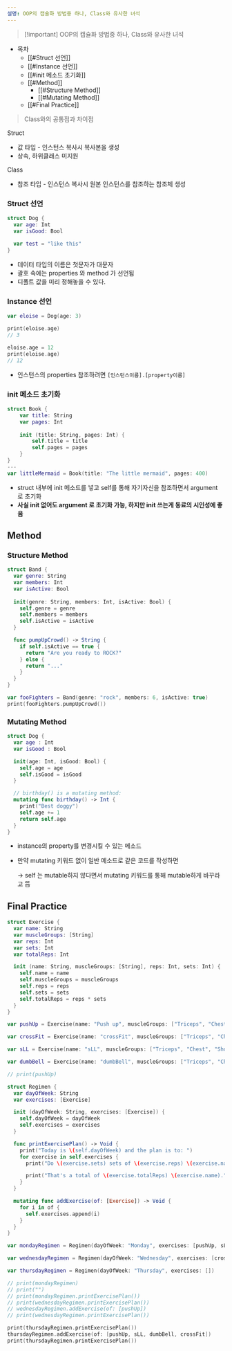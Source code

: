 ```yaml
---
설명: OOP의 캡슐화 방법중 하나, Class와 유사한 녀석
---
```

> [!important] OOP의 캡슐화 방법중 하나, Class와 유사한 녀석

- 목차
    - [[#Struct 선언]]
    - [[#Instance 선언]]
    - [[#init 메소드 초기화]]
    - [[#Method]]
        - [[#Structure Method]]
        - [[#Mutating Method]]
    - [[#Final Practice]]

  

> Class와의 공통점과 차이점

Struct

- 값 타입 - 인스턴스 복사시 복사본을 생성
- 상속, 하위클래스 미지원

Class

- 참조 타입 - 인스턴스 복사시 원본 인스턴스를 참조하는 참조체 생성

  

  

  

### Struct 선언

```Swift
struct Dog {
  var age: Int
  var isGood: Bool
  
  var test = "like this"
}
```

- 데이터 타입의 이름은 첫문자가 대문자
- 괄호 속에는 properties 와 method 가 선언됨
- 디폴트 값을 미리 정해놓을 수 있다.

  

### Instance 선언

```Swift
var eloise = Dog(age: 3)

print(eloise.age)
// 3

eloise.age = 12
print(eloise.age)
// 12
```

- 인스턴스의 properties 참조하려면 `[인스턴스이름].[property이름]`

  

### init 메소드 초기화

```Swift
struct Book {
	var title: String
	var pages: Int
	
	init (title: String, pages: Int) {
		self.title = title
		self.pages = pages
	}
}
---
var littleMermaid = Book(title: "The little mermaid", pages: 400)
```

- struct 내부에 init 메소드를 넣고 self를 통해 자기자신을 참조하면서 argument 로 초기화
- **사실 init 없어도 argument 로 초기화 가능, 하지만 init 쓰는게 동료의 시인성에 좋음**

  

## Method

### Structure Method

```Swift
struct Band {
  var genre: String
  var members: Int
  var isActive: Bool
  
  init(genre: String, members: Int, isActive: Bool) {
    self.genre = genre
    self.members = members
    self.isActive = isActive
  }

  func pumpUpCrowd() -> String {
    if self.isActive == true {
      return "Are you ready to ROCK?"
    } else {
      return "..."
    }
  }
}

var fooFighters = Band(genre: "rock", members: 6, isActive: true)
print(fooFighters.pumpUpCrowd())
```

  

### Mutating Method

```Swift
struct Dog {
  var age : Int
  var isGood : Bool

  init(age: Int, isGood: Bool) {
    self.age = age
    self.isGood = isGood
  }

  // birthday() is a mutating method:
  mutating func birthday() -> Int {
    print("Best doggy")
    self.age += 1
    return self.age
  }
}
```

- instance의 property를 변경시킬 수 있는 메소드
- 만약 mutating 키워드 없이 일반 메소드로 같은 코드를 작성하면
    
    → self 는 mutable하지 않다면서 mutating 키워드를 통해 mutable하게 바꾸라고 뜸
    

  

## Final Practice

```Swift
struct Exercise {
  var name: String
  var muscleGroups: [String]
  var reps: Int
  var sets: Int
  var totalReps: Int

  init (name: String, muscleGroups: [String], reps: Int, sets: Int) {
    self.name = name
    self.muscleGroups = muscleGroups
    self.reps = reps
    self.sets = sets
    self.totalReps = reps * sets
  }
}

var pushUp = Exercise(name: "Push up", muscleGroups: ["Triceps", "Chest", "Shoulders"], reps: 10, sets: 3)

var crossFit = Exercise(name: "crossFit", muscleGroups: ["Triceps", "Chest", "Shoulders"], reps: 20, sets: 4)

var sLL = Exercise(name: "sLL", muscleGroups: ["Triceps", "Chest", "Shoulders"], reps: 30, sets: 2)

var dumbBell = Exercise(name: "dumbBell", muscleGroups: ["Triceps", "Chest", "Shoulders"], reps: 10, sets: 4)

// print(pushUp)

struct Regimen {
  var dayOfWeek: String
  var exercises: [Exercise]

  init (dayOfWeek: String, exercises: [Exercise]) {
    self.dayOfWeek = dayOfWeek
    self.exercises = exercises
  }

  func printExercisePlan() -> Void {
    print("Today is \(self.dayOfWeek) and the plan is to: ")
    for exercise in self.exercises {
      print("Do \(exercise.sets) sets of \(exercise.reps) \(exercise.name)s")

      print("That's a total of \(exercise.totalReps) \(exercise.name).")
    }
  }

  mutating func addExercise(of: [Exercise]) -> Void {
    for i in of {
      self.exercises.append(i)
    }
  }
}

var mondayRegimen = Regimen(dayOfWeek: "Monday", exercises: [pushUp, sLL, dumbBell])

var wednesdayRegimen = Regimen(dayOfWeek: "Wednesday", exercises: [crossFit, sLL, dumbBell])

var thursdayRegimen = Regimen(dayOfWeek: "Thursday", exercises: [])

// print(mondayRegimen)
// print("")
// print(mondayRegimen.printExercisePlan())
// print(wednesdayRegimen.printExercisePlan())
// wednesdayRegimen.addExercise(of: [pushUp])
// print(wednesdayRegimen.printExercisePlan())

print(thursdayRegimen.printExercisePlan())
thursdayRegimen.addExercise(of: [pushUp, sLL, dumbBell, crossFit])
print(thursdayRegimen.printExercisePlan())


```